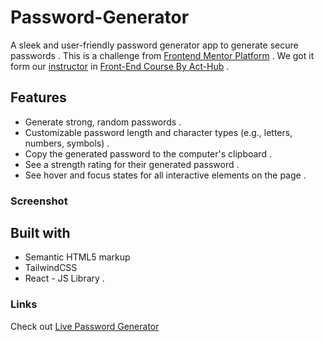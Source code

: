 # Password-Generator

A sleek and user-friendly password generator app to generate secure passwords .
This is a challenge from [Frontend Mentor Platform](https://www.frontendmentor.io/challenges/password-generator-app-Mr8CLycqjh) . We got it form our [instructor](https://github.com/shawqicauses) in [Front-End Course By Act-Hub](https://www.youtube.com/watch?v=WPE-RoyvltE&list=PLe9IkccJUiG-rTp6qsniT4YMIA4_Rgp2u) .

## Features

- Generate strong, random passwords .
- Customizable password length and character types (e.g., letters, numbers, symbols) .
- Copy the generated password to the computer's clipboard .
- See a strength rating for their generated password .
- See hover and focus states for all interactive elements on the page .

### Screenshot

[](images/password-generator-ui.png)

## Built with

- Semantic HTML5 markup
- TailwindCSS
- React - JS Library .

### Links

Check out [Live Password Generator]()
